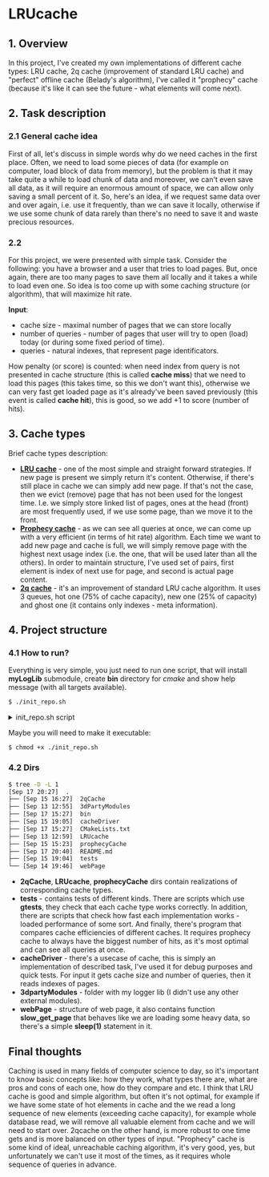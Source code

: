 # LRUcache
 
## 1. Overview

In this project, I've created my own implementations of different cache types: LRU cache, 2q cache (improvement of standard LRU cache) and "perfect" offline cache (Belady's algorithm), I've called it "prophecy" cache (because it's like it can see the future - what elements will come next).

## 2. Task description

### 2.1 General cache idea

First of all, let's discuss in simple words why do we need caches in the first place. Often, we need to load some pieces of data (for example on computer, load block of data from memory), but the problem is that it may take quite a while to load chunk of data and moreover, we can't even save all data, as it will require an enormous amount of space, we can allow only saving a small percent of it. So, here's an idea, if we request same data over and over again, i.e. use it frequently, than we can save it locally, otherwise if we use some chunk of data rarely than there's no need to save it and waste precious resources.

### 2.2

For this project, we were presented with simple task. Consider the following: you have a browser and a user that tries to load pages. But, once again, there are too many pages to save them all locally and it takes a while to load even one. So idea is too come up with some caching structure (or algorithm), that will maximize hit rate.

**Input**:
* cache size - maximal number of pages that we can store locally
* number of queries - number of pages that user will try to open (load) today (or during some fixed period of time).
* queries - natural indexes, that represent page identificators.

How penalty (or score) is counted: when need index from query is not presented in cache structure (this is called **cache miss**) that we need to load this pages (this takes time, so this we don't want this), otherwise we can very fast get loaded page as it's already've been saved previously (this event is called **cache hit**), this is good, so we add +1 to score (number of hits).

## 3. Cache types

Brief cache types description:
* [**LRU cache**](https://en.wikipedia.org/wiki/Cache_replacement_policies#Least_Recently_Used_(LRU)) - one of the most simple and straight forward strategies. If new page is present we simply return it's content. Otherwise, if there's still place in cache we can simply add new page. If that's not the case, then we evict (remove) page that has not been used for the longest time. I.e. we simply store linked list of pages, ones at the head (front) are most frequently used, if we use some page, than we move it to the front.
* [**Prophecy cache**](https://en.wikipedia.org/wiki/Cache_replacement_policies#B%C3%A9l%C3%A1dy's_algorithm) - as we can see all queries at once, we can come up with a very efficient (in terms of hit rate) algorithm. Each time we want to add new page and cache is full, we will simply remove page with the highest next usage index (i.e. the one, that will be used later than all the others). In order to maintain structure, I've used set of pairs, first element is index of next use for page, and second is actual page content.
* [**2q cache**](https://arpitbhayani.me/blogs/2q-cache/) - it's an improvement of standard LRU cache algorithm. It uses 3 queues, hot one (75% of cache capacity), new one (25% of capacity) and ghost one (it contains only indexes - meta information).

## 4. Project structure

### 4.1 How to run?

Everything is very simple, you just need to run one script, that will install **myLogLib** submodule, create **bin** directory for *cmake* and show help message (with all targets available).

```bash
$ ./init_repo.sh
```

<details>
<summary>init_repo.sh script</summary>

```bash
#! /bin/bash

# ---------------------   PREPARING LOG LIB   -----------------------

set -e

echo "Repository initialization script"

# Проверяем что мы в git репозитории
if [ ! -d ".git" ]; then
  echo "Error: This is not a git repository"
  exit 1
fi

echo "Loading logger lib submodule..."

git submodule init
git submodule update

# Проверяем что нужный подмодуль загрузился
if [ -d "3dPartyModules/LoggerLib" ]; then
  echo "✓ LoggerLib submodule initialized successfully"
else
  echo "✗ LoggerLib submodule failed to initialize"
  exit 1
fi

echo "LoggerLib submodule ready!"

# ---------------------   PREPARING CMAKE   -----------------------

echo "Preparing cmake..."

mkdir -p bin # no error if it exists
cd bin
cmake ..
cd ..
cmake --build bin --target show_help_msg


```

</details>

Maybe you will need to make it executable:

```
$ chmod +x ./init_repo.sh
```

### 4.2 Dirs

```bash
$ tree -D -L 1
[Sep 17 20:27]  .
├── [Sep 15 16:27]  2qCache
├── [Sep 13 12:55]  3dPartyModules
├── [Sep 17 15:27]  bin
├── [Sep 15 19:05]  cacheDriver
├── [Sep 17 15:27]  CMakeLists.txt
├── [Sep 13 12:59]  LRUcache
├── [Sep 15 15:23]  prophecyCache
├── [Sep 17 20:40]  README.md
├── [Sep 15 19:04]  tests
└── [Sep 14 19:46]  webPage
```

* **2qCache**, **LRUcache**, **prophecyCache** dirs contain realizations of corresponding cache types.
* **tests** - contains tests of different kinds. There are scripts which use **gtests**, they check that each cache type works correctly. In addition, there are scripts that check how fast each implementation works - loaded performance of some sort. And finally, there's program that compares cache efficiencies of different caches. It requires prophecy cache to always have the biggest number of hits, as it's most optimal and can see all queries at once.
* **cacheDriver** - there's a usecase of cache, this is simply an implementation of described task, I've used it for debug purposes and quick tests. For input it gets cache size and number of queries, then it reads indexes of pages.
* **3dpartyModules** - folder with my logger lib (I didn't use any other external modules).
* **webPage** - structure of web page, it also contains function **slow_get_page** that behaves like we are loading some heavy data, so there's a simple **sleep(1)** statement in it.

## Final thoughts

Caching is used in many fields of computer science to day, so it's important to know basic concepts like: how they work, what types there are, what are pros and cons of each one, how do they compare and etc. I think that LRU cache is good and simple algorithm, but often it's not optimal, for example if we have some state of hot elements in cache and the we read a long sequence of new elements (exceeding cache capacity), for example whole database read, we will remove all valuable element from cache and we will need to start over. 2qcache on the other hand, is more robust to one time gets and is more balanced on other types of input. "Prophecy" cache is some kind of ideal, unreachable caching algorithm, it's very good, yes, but unfortunately we can't use it most of the times, as it requires whole sequence of queries in advance.